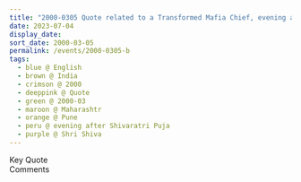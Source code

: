 ```yaml
---
title: "2000-0305 Quote related to a Transformed Mafia Chief, evening after Śhivarātri Pūjā, Pune, Maharashtra, India"
date: 2023-07-04
display_date: 
sort_date: 2000-03-05
permalink: /events/2000-0305-b
tags:
  - blue @ English
  - brown @ India
  - crimson @ 2000
  - deeppink @ Quote
  - green @ 2000-03
  - maroon @ Maharashtr
  - orange @ Pune
  - peru @ evening after Shivaratri Puja
  - purple @ Shri Shiva
---
```


<wave-list>
  <list-title color="green" width="75">Key Quote</list-title>
  <list-item color="BlanchedAlmond"  width="200"></list-item>
  <list-item color="Lavender"></list-item>
  <list-item color="BlanchedAlmond"></list-item>
</wave-list>

<br>

<wave-list>
  <list-title color="green" width="75">Comments</list-title>
  <list-item color="BlanchedAlmond"  width="200"></list-item>
  <list-item color="Lavender"></list-item>
  <list-item color="BlanchedAlmond"></list-item>
</wave-list>